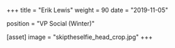 +++
title = "Erik Lewis"
weight = 90
date = "2019-11-05"

position = "VP Social (Winter)"

[asset]
  image = "skiptheselfie_head_crop.jpg"
+++
